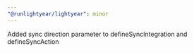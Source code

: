 ```yaml
---
"@runlightyear/lightyear": minor
---
```


Added sync direction parameter to defineSyncIntegration and defineSyncAction
